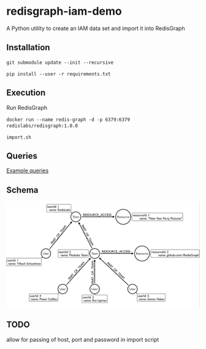 # redisgraph-iam-demo
A Python utility to create an IAM data set and import it into RedisGraph

## Installation
```
git submodule update --init --recursive
```
```
pip install --user -r requirements.txt
```
## Execution
Run RedisGraph
```
docker run --name redis-graph -d -p 6379:6379 redislabs/redisgraph:1.0.0
```
```
import.sh
```
## Queries
[Example queries](https://github.com/K-Jo/redisgraph-iam-demo/blob/master/queries)

## Schema
![Schema](images/schema.png?raw=true "Schema IAM")

## TODO

allow for passing of host, port and password in import script
